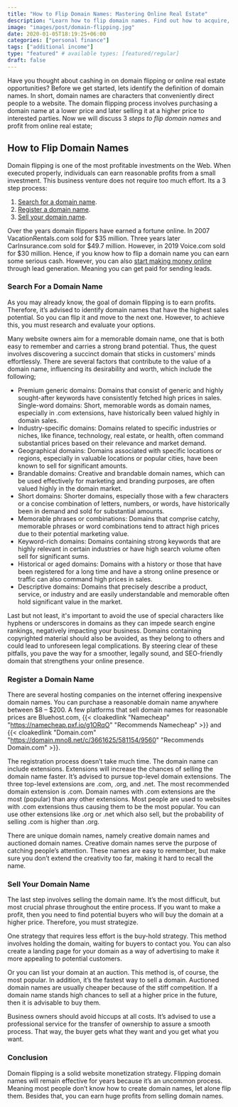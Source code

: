 ```yaml
---
title: "How to Flip Domain Names: Mastering Online Real Estate"
description: "Learn how to flip domain names. Find out how to acquire, enhance, and resell online real estate for profit."
image: "images/post/domain-flipping.jpg"
date: 2020-01-05T18:19:25+06:00
categories: ["personal finance"]
tags: ["additional income"]
type: "featured" # available types: [featured/regular]
draft: false
---
```


Have you thought about cashing in on domain flipping or online real estate opportunities? Before we get started, lets identify the definition of domain names. In short, domain names are characters that conveniently direct people to a website. The domain flipping process involves purchasing a domain name at a lower price and later selling it at a higher price to interested parties. Now we will discuss 3 _steps to flip domain names_ and profit from online real estate; 

## How to Flip Domain Names

Domain flipping is one of the most profitable investments on the Web. When executed properly, individuals can earn reasonable profits from a small investment. This business venture does not require too much effort. Its a 3 step process:

1. [Search for a domain name](#search-for-a-domain-name).
2. [Register a domain name](#register-a-domain-name).
3. [Sell your domain name](#sell-your-domain-name).

Over the years domain flippers have earned a fortune online. In 2007 VacationRentals.com sold for $35 million. Three years later CarInsurance.com sold for $49.7 million. However, in 2019 Voice.com sold for $30 million. Hence, if you know how to flip a domain name you can earn some serious cash. However, you can also [start making money online](/blog/ways-to-make-money-online) through lead generation. Meaning you can get paid for sending leads.

### Search For a Domain Name

As you may already know, the goal of domain flipping is to earn profits. Therefore, it’s advised to identify domain names that have the highest sales potential. So you can flip it and move to the next one. However, to achieve this, you must research and evaluate your options.

Many website owners aim for a memorable domain name, one that is both easy to remember and carries a strong brand potential. Thus, the quest involves discovering a succinct domain that sticks in customers' minds effortlessly. There are several factors that contribute to the value of a domain name, influencing its desirability and worth, which include the following;

- Premium generic domains: Domains that consist of generic and highly sought-after keywords have consistently fetched high prices in sales.
Single-word domains: Short, memorable words as domain names, especially in .com extensions, have historically been valued highly in domain sales.
- Industry-specific domains: Domains related to specific industries or niches, like finance, technology, real estate, or health, often command substantial prices based on their relevance and market demand.
- Geographical domains: Domains associated with specific locations or regions, especially in valuable locations or popular cities, have been known to sell for significant amounts.
- Brandable domains: Creative and brandable domain names, which can be used effectively for marketing and branding purposes, are often valued highly in the domain market.
- Short domains: Shorter domains, especially those with a few characters or a concise combination of letters, numbers, or words, have historically been in demand and sold for substantial amounts.
- Memorable phrases or combinations: Domains that comprise catchy, memorable phrases or word combinations tend to attract high prices due to their potential marketing value.
- Keyword-rich domains: Domains containing strong keywords that are highly relevant in certain industries or have high search volume often sell for significant sums.
- Historical or aged domains: Domains with a history or those that have been registered for a long time and have a strong online presence or traffic can also command high prices in sales.
- Descriptive domains: Domains that precisely describe a product, service, or industry and are easily understandable and memorable often hold significant value in the market.

Last but not least, it's important to avoid the use of special characters like hyphens or underscores in domains as they can impede search engine rankings, negatively impacting your business. Domains containing copyrighted material should also be avoided, as they belong to others and could lead to unforeseen legal complications. By steering clear of these pitfalls, you pave the way for a smoother, legally sound, and SEO-friendly domain that strengthens your online presence.

### Register a Domain Name

There are several hosting companies on the internet offering inexpensive domain names. You can purchase a reasonable domain name anywhere between $8 – $200. A few platforms that sell domain names for reasonable prices are Bluehost.com, {{< cloakedlink "Namecheap" "https://namecheap.pxf.io/g1ORqO" "Recommends Namecheap" >}} and {{< cloakedlink "Domain.com" "https://domain.mno8.net/c/3661625/581154/9560" "Recommends Domain.com" >}}.

The registration process doesn’t take much time. The domain name can include extensions. Extensions will increase the chances of selling the domain name faster. It’s advised to pursue top-level domain extensions. The three top-level extensions are .com, .org, and .net. The most recommended domain extension is .com. Domain names with .com extensions are the most (popular) than any other extensions. Most people are used to websites with .com extensions thus causing them to be the most popular. You can use other extensions like .org or .net which also sell, but the probability of selling .com is higher than .org.

There are unique domain names, namely creative domain names and auctioned domain names. Creative domain names serve the purpose of catching people’s attention. These names are easy to remember, but make sure you don’t extend the creativity too far, making it hard to recall the name.

### Sell Your Domain Name

The last step involves selling the domain name. It’s the most difficult, but most crucial phrase throughout the entire process. If you want to make a profit, then you need to find potential buyers who will buy the domain at a higher price. Therefore, you must strategize.

One strategy that requires less effort is the buy-hold strategy. This method involves holding the domain, waiting for buyers to contact you. You can also create a landing page for your domain as a way of advertising to make it more appealing to potential customers.

Or you can list your domain at an auction. This method is, of course, the most popular. In addition, it’s the fastest way to sell a domain. Auctioned domain names are usually cheaper because of the stiff competition. If a domain name stands high chances to sell at a higher price in the future, then it is advisable to buy them.

Business owners should avoid hiccups at all costs. It’s advised to use a professional service for the transfer of ownership to assure a smooth process. That way, the buyer gets what they want and you get what you want.

### Conclusion

Domain flipping is a solid website monetization strategy. Flipping domain names will remain effective for years because it’s an uncommon process. Meaning most people don’t know how to create domain names, let alone flip them. Besides that, you can earn huge profits from selling domain names.
